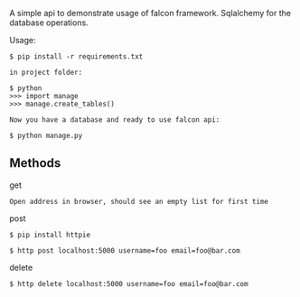 
A simple api to demonstrate usage of falcon framework.
Sqlalchemy for the database operations.


Usage:

	$ pip install -r requirements.txt

	in project folder:

	$ python
	>>> import manage
	>>> manage.create_tables()

	Now you have a database and ready to use falcon api:

	$ python manage.py


Methods
-----------------------------------------------------------------------------

get

	Open address in browser, should see an empty list for first time

post

	$ pip install httpie

	$ http post localhost:5000 username=foo email=foo@bar.com

delete

	$ http delete localhost:5000 username=foo email=foo@bar.com


